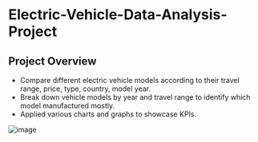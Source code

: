 # Electric-Vehicle-Data-Analysis-Project

Project Overview
---
- Compare different electric vehicle models according to their travel range, price, type, country, model year.
- Break down vehicle models by year and travel range to identify which model manufactured mostly.
- Applied various charts and graphs to showcase KPIs.

![image](https://github.com/user-attachments/assets/c26b9b7e-b348-48a6-b743-3bbb916a2c32)

